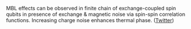 
MBL effects can be observed in finite chain of exchange-coupled spin qubits in presence of exchange & magnetic noise via spin-spin correlation functions. Increasing charge noise enhances thermal phase. ([Twitter](https://twitter.com/JoshuahHeath/status/1304073259546181635))
